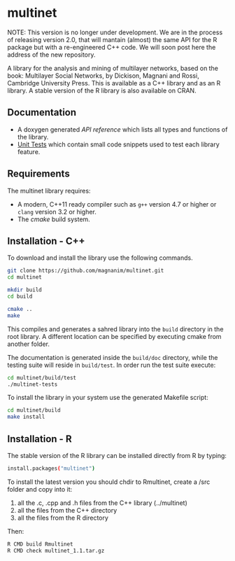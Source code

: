 multinet
===============

NOTE: This version is no longer under development. We are in the process of releasing version 2.0, that will mantain (almost) the same API for the R package but with a re-engineered C++ code. We will soon post here the address of the new repository.

A library for the analysis and mining of multilayer networks, based on the book: Multilayer Social Networks, by Dickison, Magnani and Rossi, Cambridge University Press. This is available as a C++ library and as an R library. A stable version of the R library is also available on CRAN.


Documentation
-------------

* A doxygen generated *API reference* which lists all types and functions
of the library.
* [Unit Tests](test/) which contain small code snippets used to test each
library feature.

Requirements
------------

The multinet library requires:

* A modern, C++11 ready compiler such as `g++` version 4.7 or higher or `clang` version 3.2 or higher.
* The *cmake* build system.

Installation - C++
------------

To download and install the library use the following commands.

```sh
git clone https://github.com/magnanim/multinet.git
cd multinet

mkdir build
cd build

cmake ..
make
```

This compiles and generates a sahred library into the `build` directory in the
root library. A different location can be specified by executing cmake from
another folder.

The documentation is generated inside the `build/doc` directory, while the
testing suite will reside in `build/test`. In order run the test suite execute:

```sh
cd multinet/build/test
./multinet-tests
```

To install the library in your system use the generated Makefile script:

```sh
cd multinet/build
make install
```

Installation - R
------------
The stable version of the R library can be installed directly from R by typing:

```sh
install.packages("multinet")
```

To install the latest version you should chdir to Rmultinet, create a /src folder and copy into it:
1. all the .c, .cpp and .h files from the C++ library (../multinet)
2. all the files from the C++ directory
3. all the files from the R directory

Then: 
```sh
R CMD build Rmultinet
R CMD check multinet_1.1.tar.gz
```
